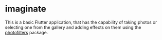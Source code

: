 # imaginate
This is a basic Flutter application, that has the capability of taking photos or selecting one from the gallery and adding effects on them using the [photofilters](https://pub.dartlang.org/packages/photofilters) package.

